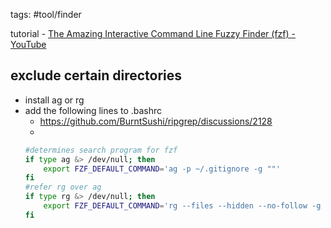 tags: #tool/finder

tutorial - [The Amazing Interactive Command Line Fuzzy Finder (fzf) - YouTube](https://www.youtube.com/watch?v=Ab6cWN9ZrXo)
## exclude certain directories
- install ag or rg
- add the following lines to .bashrc
	- https://github.com/BurntSushi/ripgrep/discussions/2128
	- 
	```sh
	#determines search program for fzf
	if type ag &> /dev/null; then
		export FZF_DEFAULT_COMMAND='ag -p ~/.gitignore -g ""'
	fi
	#refer rg over ag
	if type rg &> /dev/null; then
		export FZF_DEFAULT_COMMAND='rg --files --hidden --no-follow -g "!{**/venv/*, **/.git/*}"'
	fi
	```